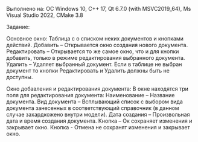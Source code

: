 Выполнено на:
ОС Windows 10, C++ 17, Qt 6.7.0 (with MSVC2019_64), Ms Visual Studio 2022, CMake 3.8

Задание:

Основное окно:  Таблица с о списком неких документов и кнопками действий.
Добавить – Открывается окно создания нового документа.
Редактировать – Открывается то же самое окно, что и для кнопки добавить, только в режиме редактирования выбранного документа.
Удалить – Удаляет выбранный документ.
Если в таблице не выбран документ то кнопки Редактировать и Удалить должны быть не доступны.

Окно добавления и редактирования документа:  В окне находятся три поля для редактирования документа:
Наименование – Название документа.
Вид документа – Всплывающий список с выбором вида документа занесенных в соответствующий справочник (в данном случае захардкожено внутри модели).
Дата создания – Произвольная дата и время создания документа.
Кнопка – Ок сохраняет изменения и закрывает окно.
Кнопка - Отмена не сохранят изменения и закрывает окно.
